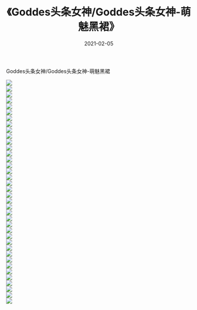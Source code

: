 ﻿---
layout: post
title:  《Goddes头条女神/Goddes头条女神-萌魅黑裙》
date:   2021-02-05
img: http://img.660000.xyz/Sharelink/网络美图/2021/Goddes头条女神/Goddes头条女神-萌魅黑裙/000.jpg
categories: [美女, 清纯, 唯美]
---

Goddes头条女神/Goddes头条女神-萌魅黑裙

 ![](http://img.660000.xyz/Sharelink/网络美图/2021/Goddes头条女神/Goddes头条女神-萌魅黑裙/001.jpg) <br>![](http://img.660000.xyz/Sharelink/网络美图/2021/Goddes头条女神/Goddes头条女神-萌魅黑裙/002.jpg) <br>![](http://img.660000.xyz/Sharelink/网络美图/2021/Goddes头条女神/Goddes头条女神-萌魅黑裙/003.jpg) <br>![](http://img.660000.xyz/Sharelink/网络美图/2021/Goddes头条女神/Goddes头条女神-萌魅黑裙/004.jpg) <br>![](http://img.660000.xyz/Sharelink/网络美图/2021/Goddes头条女神/Goddes头条女神-萌魅黑裙/005.jpg) <br>![](http://img.660000.xyz/Sharelink/网络美图/2021/Goddes头条女神/Goddes头条女神-萌魅黑裙/006.jpg) <br>![](http://img.660000.xyz/Sharelink/网络美图/2021/Goddes头条女神/Goddes头条女神-萌魅黑裙/007.jpg) <br>![](http://img.660000.xyz/Sharelink/网络美图/2021/Goddes头条女神/Goddes头条女神-萌魅黑裙/008.jpg) <br>![](http://img.660000.xyz/Sharelink/网络美图/2021/Goddes头条女神/Goddes头条女神-萌魅黑裙/009.jpg) <br>![](http://img.660000.xyz/Sharelink/网络美图/2021/Goddes头条女神/Goddes头条女神-萌魅黑裙/010.jpg) <br>![](http://img.660000.xyz/Sharelink/网络美图/2021/Goddes头条女神/Goddes头条女神-萌魅黑裙/011.jpg) <br>![](http://img.660000.xyz/Sharelink/网络美图/2021/Goddes头条女神/Goddes头条女神-萌魅黑裙/012.jpg) <br>![](http://img.660000.xyz/Sharelink/网络美图/2021/Goddes头条女神/Goddes头条女神-萌魅黑裙/013.jpg) <br>![](http://img.660000.xyz/Sharelink/网络美图/2021/Goddes头条女神/Goddes头条女神-萌魅黑裙/014.jpg) <br>![](http://img.660000.xyz/Sharelink/网络美图/2021/Goddes头条女神/Goddes头条女神-萌魅黑裙/015.jpg) <br>![](http://img.660000.xyz/Sharelink/网络美图/2021/Goddes头条女神/Goddes头条女神-萌魅黑裙/016.jpg) <br>![](http://img.660000.xyz/Sharelink/网络美图/2021/Goddes头条女神/Goddes头条女神-萌魅黑裙/017.jpg) <br>![](http://img.660000.xyz/Sharelink/网络美图/2021/Goddes头条女神/Goddes头条女神-萌魅黑裙/018.jpg) <br>![](http://img.660000.xyz/Sharelink/网络美图/2021/Goddes头条女神/Goddes头条女神-萌魅黑裙/019.jpg) <br>![](http://img.660000.xyz/Sharelink/网络美图/2021/Goddes头条女神/Goddes头条女神-萌魅黑裙/020.jpg) <br>![](http://img.660000.xyz/Sharelink/网络美图/2021/Goddes头条女神/Goddes头条女神-萌魅黑裙/021.jpg) <br>![](http://img.660000.xyz/Sharelink/网络美图/2021/Goddes头条女神/Goddes头条女神-萌魅黑裙/022.jpg) <br>![](http://img.660000.xyz/Sharelink/网络美图/2021/Goddes头条女神/Goddes头条女神-萌魅黑裙/023.jpg) <br>![](http://img.660000.xyz/Sharelink/网络美图/2021/Goddes头条女神/Goddes头条女神-萌魅黑裙/024.jpg) <br>![](http://img.660000.xyz/Sharelink/网络美图/2021/Goddes头条女神/Goddes头条女神-萌魅黑裙/025.jpg) <br>![](http://img.660000.xyz/Sharelink/网络美图/2021/Goddes头条女神/Goddes头条女神-萌魅黑裙/026.jpg) <br>![](http://img.660000.xyz/Sharelink/网络美图/2021/Goddes头条女神/Goddes头条女神-萌魅黑裙/027.jpg) <br>![](http://img.660000.xyz/Sharelink/网络美图/2021/Goddes头条女神/Goddes头条女神-萌魅黑裙/028.jpg) <br>![](http://img.660000.xyz/Sharelink/网络美图/2021/Goddes头条女神/Goddes头条女神-萌魅黑裙/029.jpg) <br>![](http://img.660000.xyz/Sharelink/网络美图/2021/Goddes头条女神/Goddes头条女神-萌魅黑裙/030.jpg) <br>![](http://img.660000.xyz/Sharelink/网络美图/2021/Goddes头条女神/Goddes头条女神-萌魅黑裙/031.jpg) <br>![](http://img.660000.xyz/Sharelink/网络美图/2021/Goddes头条女神/Goddes头条女神-萌魅黑裙/032.jpg) <br>![](http://img.660000.xyz/Sharelink/网络美图/2021/Goddes头条女神/Goddes头条女神-萌魅黑裙/033.jpg) <br>![](http://img.660000.xyz/Sharelink/网络美图/2021/Goddes头条女神/Goddes头条女神-萌魅黑裙/034.jpg) <br>![](http://img.660000.xyz/Sharelink/网络美图/2021/Goddes头条女神/Goddes头条女神-萌魅黑裙/035.jpg) <br>![](http://img.660000.xyz/Sharelink/网络美图/2021/Goddes头条女神/Goddes头条女神-萌魅黑裙/036.jpg) <br>![](http://img.660000.xyz/Sharelink/网络美图/2021/Goddes头条女神/Goddes头条女神-萌魅黑裙/037.jpg) <br>![](http://img.660000.xyz/Sharelink/网络美图/2021/Goddes头条女神/Goddes头条女神-萌魅黑裙/038.jpg) <br>